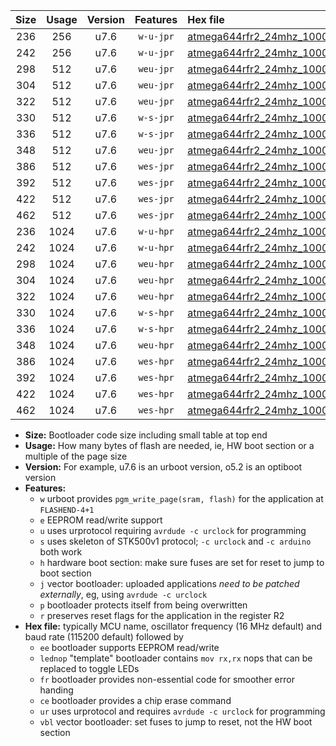 |Size|Usage|Version|Features|Hex file|
|:-:|:-:|:-:|:-:|:--|
|236|256|u7.6|`w-u-jpr`|[atmega644rfr2_24mhz_1000000bps_ur_vbl.hex](https://raw.githubusercontent.com/stefanrueger/urboot/main/bootloaders/atmega644rfr2/fcpu_24mhz/1000000_bps/atmega644rfr2_24mhz_1000000bps_ur_vbl.hex)|
|242|256|u7.6|`w-u-jpr`|[atmega644rfr2_24mhz_1000000bps_lednop_ur_vbl.hex](https://raw.githubusercontent.com/stefanrueger/urboot/main/bootloaders/atmega644rfr2/fcpu_24mhz/1000000_bps/atmega644rfr2_24mhz_1000000bps_lednop_ur_vbl.hex)|
|298|512|u7.6|`weu-jpr`|[atmega644rfr2_24mhz_1000000bps_ee_ur_vbl.hex](https://raw.githubusercontent.com/stefanrueger/urboot/main/bootloaders/atmega644rfr2/fcpu_24mhz/1000000_bps/atmega644rfr2_24mhz_1000000bps_ee_ur_vbl.hex)|
|304|512|u7.6|`weu-jpr`|[atmega644rfr2_24mhz_1000000bps_ee_lednop_ur_vbl.hex](https://raw.githubusercontent.com/stefanrueger/urboot/main/bootloaders/atmega644rfr2/fcpu_24mhz/1000000_bps/atmega644rfr2_24mhz_1000000bps_ee_lednop_ur_vbl.hex)|
|322|512|u7.6|`weu-jpr`|[atmega644rfr2_24mhz_1000000bps_ee_lednop_fr_ur_vbl.hex](https://raw.githubusercontent.com/stefanrueger/urboot/main/bootloaders/atmega644rfr2/fcpu_24mhz/1000000_bps/atmega644rfr2_24mhz_1000000bps_ee_lednop_fr_ur_vbl.hex)|
|330|512|u7.6|`w-s-jpr`|[atmega644rfr2_24mhz_1000000bps_vbl.hex](https://raw.githubusercontent.com/stefanrueger/urboot/main/bootloaders/atmega644rfr2/fcpu_24mhz/1000000_bps/atmega644rfr2_24mhz_1000000bps_vbl.hex)|
|336|512|u7.6|`w-s-jpr`|[atmega644rfr2_24mhz_1000000bps_lednop_vbl.hex](https://raw.githubusercontent.com/stefanrueger/urboot/main/bootloaders/atmega644rfr2/fcpu_24mhz/1000000_bps/atmega644rfr2_24mhz_1000000bps_lednop_vbl.hex)|
|348|512|u7.6|`weu-jpr`|[atmega644rfr2_24mhz_1000000bps_ee_lednop_fr_ce_ur_vbl.hex](https://raw.githubusercontent.com/stefanrueger/urboot/main/bootloaders/atmega644rfr2/fcpu_24mhz/1000000_bps/atmega644rfr2_24mhz_1000000bps_ee_lednop_fr_ce_ur_vbl.hex)|
|386|512|u7.6|`wes-jpr`|[atmega644rfr2_24mhz_1000000bps_ee_vbl.hex](https://raw.githubusercontent.com/stefanrueger/urboot/main/bootloaders/atmega644rfr2/fcpu_24mhz/1000000_bps/atmega644rfr2_24mhz_1000000bps_ee_vbl.hex)|
|392|512|u7.6|`wes-jpr`|[atmega644rfr2_24mhz_1000000bps_ee_lednop_vbl.hex](https://raw.githubusercontent.com/stefanrueger/urboot/main/bootloaders/atmega644rfr2/fcpu_24mhz/1000000_bps/atmega644rfr2_24mhz_1000000bps_ee_lednop_vbl.hex)|
|422|512|u7.6|`wes-jpr`|[atmega644rfr2_24mhz_1000000bps_ee_lednop_fr_vbl.hex](https://raw.githubusercontent.com/stefanrueger/urboot/main/bootloaders/atmega644rfr2/fcpu_24mhz/1000000_bps/atmega644rfr2_24mhz_1000000bps_ee_lednop_fr_vbl.hex)|
|462|512|u7.6|`wes-jpr`|[atmega644rfr2_24mhz_1000000bps_ee_lednop_fr_ce_vbl.hex](https://raw.githubusercontent.com/stefanrueger/urboot/main/bootloaders/atmega644rfr2/fcpu_24mhz/1000000_bps/atmega644rfr2_24mhz_1000000bps_ee_lednop_fr_ce_vbl.hex)|
|236|1024|u7.6|`w-u-hpr`|[atmega644rfr2_24mhz_1000000bps_ur.hex](https://raw.githubusercontent.com/stefanrueger/urboot/main/bootloaders/atmega644rfr2/fcpu_24mhz/1000000_bps/atmega644rfr2_24mhz_1000000bps_ur.hex)|
|242|1024|u7.6|`w-u-hpr`|[atmega644rfr2_24mhz_1000000bps_lednop_ur.hex](https://raw.githubusercontent.com/stefanrueger/urboot/main/bootloaders/atmega644rfr2/fcpu_24mhz/1000000_bps/atmega644rfr2_24mhz_1000000bps_lednop_ur.hex)|
|298|1024|u7.6|`weu-hpr`|[atmega644rfr2_24mhz_1000000bps_ee_ur.hex](https://raw.githubusercontent.com/stefanrueger/urboot/main/bootloaders/atmega644rfr2/fcpu_24mhz/1000000_bps/atmega644rfr2_24mhz_1000000bps_ee_ur.hex)|
|304|1024|u7.6|`weu-hpr`|[atmega644rfr2_24mhz_1000000bps_ee_lednop_ur.hex](https://raw.githubusercontent.com/stefanrueger/urboot/main/bootloaders/atmega644rfr2/fcpu_24mhz/1000000_bps/atmega644rfr2_24mhz_1000000bps_ee_lednop_ur.hex)|
|322|1024|u7.6|`weu-hpr`|[atmega644rfr2_24mhz_1000000bps_ee_lednop_fr_ur.hex](https://raw.githubusercontent.com/stefanrueger/urboot/main/bootloaders/atmega644rfr2/fcpu_24mhz/1000000_bps/atmega644rfr2_24mhz_1000000bps_ee_lednop_fr_ur.hex)|
|330|1024|u7.6|`w-s-hpr`|[atmega644rfr2_24mhz_1000000bps.hex](https://raw.githubusercontent.com/stefanrueger/urboot/main/bootloaders/atmega644rfr2/fcpu_24mhz/1000000_bps/atmega644rfr2_24mhz_1000000bps.hex)|
|336|1024|u7.6|`w-s-hpr`|[atmega644rfr2_24mhz_1000000bps_lednop.hex](https://raw.githubusercontent.com/stefanrueger/urboot/main/bootloaders/atmega644rfr2/fcpu_24mhz/1000000_bps/atmega644rfr2_24mhz_1000000bps_lednop.hex)|
|348|1024|u7.6|`weu-hpr`|[atmega644rfr2_24mhz_1000000bps_ee_lednop_fr_ce_ur.hex](https://raw.githubusercontent.com/stefanrueger/urboot/main/bootloaders/atmega644rfr2/fcpu_24mhz/1000000_bps/atmega644rfr2_24mhz_1000000bps_ee_lednop_fr_ce_ur.hex)|
|386|1024|u7.6|`wes-hpr`|[atmega644rfr2_24mhz_1000000bps_ee.hex](https://raw.githubusercontent.com/stefanrueger/urboot/main/bootloaders/atmega644rfr2/fcpu_24mhz/1000000_bps/atmega644rfr2_24mhz_1000000bps_ee.hex)|
|392|1024|u7.6|`wes-hpr`|[atmega644rfr2_24mhz_1000000bps_ee_lednop.hex](https://raw.githubusercontent.com/stefanrueger/urboot/main/bootloaders/atmega644rfr2/fcpu_24mhz/1000000_bps/atmega644rfr2_24mhz_1000000bps_ee_lednop.hex)|
|422|1024|u7.6|`wes-hpr`|[atmega644rfr2_24mhz_1000000bps_ee_lednop_fr.hex](https://raw.githubusercontent.com/stefanrueger/urboot/main/bootloaders/atmega644rfr2/fcpu_24mhz/1000000_bps/atmega644rfr2_24mhz_1000000bps_ee_lednop_fr.hex)|
|462|1024|u7.6|`wes-hpr`|[atmega644rfr2_24mhz_1000000bps_ee_lednop_fr_ce.hex](https://raw.githubusercontent.com/stefanrueger/urboot/main/bootloaders/atmega644rfr2/fcpu_24mhz/1000000_bps/atmega644rfr2_24mhz_1000000bps_ee_lednop_fr_ce.hex)|

- **Size:** Bootloader code size including small table at top end
- **Usage:** How many bytes of flash are needed, ie, HW boot section or a multiple of the page size
- **Version:** For example, u7.6 is an urboot version, o5.2 is an optiboot version
- **Features:**
  + `w` urboot provides `pgm_write_page(sram, flash)` for the application at `FLASHEND-4+1`
  + `e` EEPROM read/write support
  + `u` uses urprotocol requiring `avrdude -c urclock` for programming
  + `s` uses skeleton of STK500v1 protocol; `-c urclock` and `-c arduino` both work
  + `h` hardware boot section: make sure fuses are set for reset to jump to boot section
  + `j` vector bootloader: uploaded applications *need to be patched externally*, eg, using `avrdude -c urclock`
  + `p` bootloader protects itself from being overwritten
  + `r` preserves reset flags for the application in the register R2
- **Hex file:** typically MCU name, oscillator frequency (16 MHz default) and baud rate (115200 default) followed by
  + `ee` bootloader supports EEPROM read/write
  + `lednop` "template" bootloader contains `mov rx,rx` nops that can be replaced to toggle LEDs
  + `fr` bootloader provides non-essential code for smoother error handing
  + `ce` bootloader provides a chip erase command
  + `ur` uses urprotocol and requires `avrdude -c urclock` for programming
  + `vbl` vector bootloader: set fuses to jump to reset, not the HW boot section
